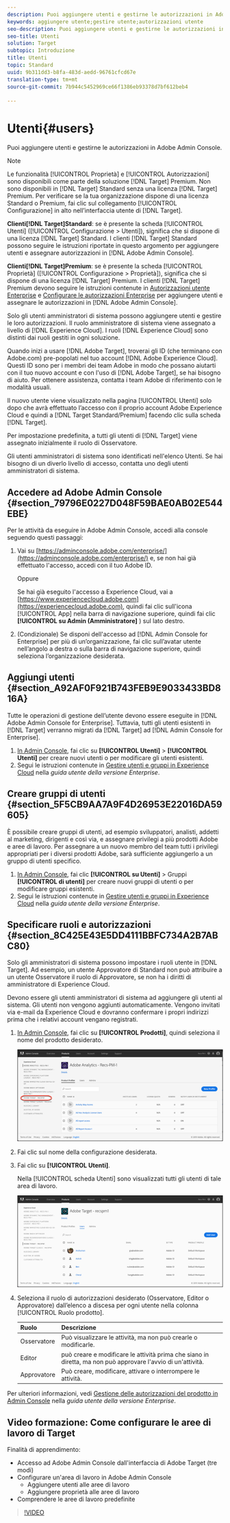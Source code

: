 ```yaml
---
description: Puoi aggiungere utenti e gestirne le autorizzazioni in Adobe Admin Console.
keywords: aggiungere utente;gestire utente;autorizzazioni utente
seo-description: Puoi aggiungere utenti e gestirne le autorizzazioni in Adobe Admin Console.
seo-title: Utenti
solution: Target
subtopic: Introduzione
title: Utenti
topic: Standard
uuid: 9b311dd3-b8fa-483d-aedd-96761cfcd67e
translation-type: tm+mt
source-git-commit: 7b944c5452969ce66f1386eb93378d7bf612beb4

---
```



# Utenti{#users}

Puoi aggiungere utenti e gestirne le autorizzazioni in Adobe Admin Console.

>[!NOTE]
>
>Le funzionalità [!UICONTROL Proprietà] e [!UICONTROL Autorizzazioni] sono disponibili come parte della soluzione [!DNL Target] Premium. Non sono disponibili in [!DNL Target] Standard senza una licenza [!DNL Target] Premium.
>Per verificare se la tua organizzazione dispone di una licenza Standard o Premium, fai clic sul collegamento [!UICONTROL Configurazione] in alto nell’interfaccia utente di [!DNL Target].
>
>**Clienti[!DNL Target]Standard**: se è presente la scheda [!UICONTROL Utenti] ([!UICONTROL Configurazione &gt; Utenti]), significa che si dispone di una licenza [!DNL Target] Standard. I clienti [!DNL Target] Standard possono seguire le istruzioni riportate in questo argomento per aggiungere utenti e assegnare autorizzazioni in [!DNL Adobe Admin Console].
>
>**Clienti[!DNL Target]Premium**: se è presente la scheda [!UICONTROL Proprietà] ([!UICONTROL Configurazione &gt; Proprietà]), significa che si dispone di una licenza [!DNL Target] Premium. I clienti [!DNL Target] Premium devono seguire le istruzioni contenute in [Autorizzazioni utente Enterprise](/help/administrating-target/c-user-management/property-channel/property-channel.md) e [Configurare le autorizzazioni Enterprise](/help/administrating-target/c-user-management/property-channel/properties-overview.md) per aggiungere utenti e assegnare le autorizzazioni in [!DNL Adobe Admin Console].

Solo gli utenti amministratori di sistema possono aggiungere utenti e gestire le loro autorizzazioni. Il ruolo amministratore di sistema viene assegnato a livello di [!DNL Experience Cloud]. I ruoli [!DNL Experience Cloud] sono distinti dai ruoli gestiti in ogni soluzione.

Quando inizi a usare [!DNL Adobe Target], troverai gli ID (che terminano con Adobe.com) pre-popolati nel tuo account [!DNL Adobe Experience Cloud]. Questi ID sono per i membri dei team Adobe in modo che possano aiutarti con il tuo nuovo account e con l&#39;uso di [!DNL Adobe Target], se hai bisogno di aiuto. Per ottenere assistenza, contatta i team Adobe di riferimento con le modalità usuali.

Il nuovo utente viene visualizzato nella pagina [!UICONTROL Utenti] solo dopo che avrà effettuato l’accesso con il proprio account Adobe Experience Cloud e quindi a [!DNL Target Standard/Premium] facendo clic sulla scheda [!DNL Target].

Per impostazione predefinita, a tutti gli utenti di [!DNL Target] viene assegnato inizialmente il ruolo di Osservatore.

Gli utenti amministratori di sistema sono identificati nell&#39;elenco Utenti. Se hai bisogno di un diverlo livello di accesso, contatta uno degli utenti amministratori di sistema.

## Accedere ad Adobe Admin Console {#section_79796E0227D048F59BAE0AB02E544EBE}

Per le attività da eseguire in Adobe Admin Console, accedi alla console seguendo questi passaggi:

1. Vai su [https://adminconsole.adobe.com/enterprise/](https://adminconsole.adobe.com/enterprise/) e, se non hai già effettuato l&#39;accesso, accedi con il tuo Adobe ID.

   Oppure

   Se hai già eseguito l&#39;accesso a Experience Cloud, vai a [https://www.experiencecloud.adobe.com](https://experiencecloud.adobe.com), quindi fai clic sull&#39;icona [!UICONTROL App] nella barra di navigazione superiore, quindi fai clic **[!UICONTROL su Admin (Amministratore]** ) sul lato destro.

1. (Condizionale) Se disponi dell&#39;accesso ad [!DNL Admin Console for Enterprise] per più di un’organizzazione, fai clic sull’avatar utente nell’angolo a destra o sulla barra di navigazione superiore, quindi seleziona l’organizzazione desiderata.

## Aggiungi utenti {#section_A92AF0F921B743FEB9E9033433BD816A}

Tutte le operazioni di gestione dell’utente devono essere eseguite in [!DNL Adobe Admin Console for Enterprise]. Tuttavia, tutti gli utenti esistenti in [!DNL Target] verranno migrati da [!DNL Target] ad [!DNL Admin Console for Enterprise].

1. [In Admin Console](../../../administrating-target/c-user-management/c-user-management/user-management.md#section_79796E0227D048F59BAE0AB02E544EBE), fai clic su **[!UICONTROL Utenti]** &gt; **[!UICONTROL Utenti]** per creare nuovi utenti o per modificare gli utenti esistenti.
1. Segui le istruzioni contenute in [Gestire utenti e gruppi in Experience Cloud](https://helpx.adobe.com/enterprise/help/users.html) nella *guida utente della versione Enterprise*.

## Creare gruppi di utenti {#section_5F5CB9AA7A9F4D26953E22016DA59605}

È possibile creare gruppi di utenti, ad esempio sviluppatori, analisti, addetti al marketing, dirigenti e così via, e assegnare privilegi a più prodotti Adobe e aree di lavoro. Per assegnare a un nuovo membro del team tutti i privilegi appropriati per i diversi prodotti Adobe, sarà sufficiente aggiungerlo a un gruppo di utenti specifico.

1. [In Admin Console](../../../administrating-target/c-user-management/c-user-management/user-management.md#section_79796E0227D048F59BAE0AB02E544EBE), fai clic **[!UICONTROL su Utenti]** &gt; Gruppi **[!UICONTROL di utenti]** per creare nuovi gruppi di utenti o per modificare gruppi esistenti.
1. Segui le istruzioni contenute in [Gestire utenti e gruppi in Experience Cloud](https://helpx.adobe.com/enterprise/help/users.html) nella *guida utente della versione Enterprise*.

## Specificare ruoli e autorizzazioni {#section_8C425E43E5DD4111BBFC734A2B7ABC80}

Solo gli amministratori di sistema possono impostare i ruoli utente in [!DNL Target]. Ad esempio, un utente Approvatore di Standard non può attribuire a un utente Osservatore il ruolo di Approvatore, se non ha i diritti di amministratore di Experience Cloud.

Devono essere gli utenti amministratori di sistema ad aggiungere gli utenti al sistema. Gli utenti non vengono aggiunti automaticamente. Vengono invitati via e-mail da Experience Cloud e dovranno confermare i propri indirizzi prima che i relativi account vengano registrati.

1. [In Admin Console](../../../administrating-target/c-user-management/c-user-management/user-management.md#section_79796E0227D048F59BAE0AB02E544EBE), fai clic su **[!UICONTROL Prodotti]**, quindi seleziona il nome del prodotto desiderato.

   ![Scheda Prodotti](/help/administrating-target/c-user-management/c-user-management/assets/workspace-new.png)

1. Fai clic sul nome della configurazione desiderata.
1. Fai clic su **[!UICONTROL Utenti]**.

   Nella [!UICONTROL scheda Utenti] sono visualizzati tutti gli utenti di tale area di lavoro.

   ![utenti di configurazione](/help/administrating-target/c-user-management/c-user-management/assets/configuration_users-new.png)

1. Seleziona il ruolo di autorizzazioni desiderato (Osservatore, Editor o Approvatore) dall’elenco a discesa per ogni utente nella colonna [!UICONTROL Ruolo prodotto].

   | Ruolo | Descrizione |
   |--- |--- |
   | Osservatore | Può visualizzare le attività, ma non può crearle o modificarle. |
   | Editor | può creare e modificare le attività prima che siano in diretta, ma non può approvare l&#39;avvio di un&#39;attività. |
   | Approvatore | Può creare, modificare, attivare o interrompere le attività. |

Per ulteriori informazioni, vedi [Gestione delle autorizzazioni del prodotto in Admin Console](https://helpx.adobe.com/enterprise/help/manage-permissions-and-roles.html) nella *guida utente della versione Enterprise*.

## Video formazione: Come configurare le aree di lavoro di Target

Finalità di apprendimento:

* Accesso ad Adobe Admin Console dall&#39;interfaccia di Adobe Target (tre modi)
* Configurare un&#39;area di lavoro in Adobe Admin Console
   * Aggiungere utenti alle aree di lavoro
   * Aggiungere proprietà alle aree di lavoro
* Comprendere le aree di lavoro predefinite

>[!VIDEO](https://video.tv.adobe.com/v/19463/)
